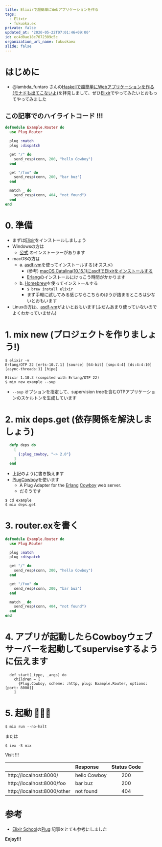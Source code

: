 ```yaml
---
title: Elixirで超簡単にWebアプリケーションを作る
tags:
  - Elixir
  - fukuoka.ex
private: false
updated_at: '2020-05-22T07:01:46+09:00'
id: ec4d0ae18c7072309c5c
organization_url_name: fukuokaex
slide: false
---
```

# はじめに
- @lambda_funtaro さんの[Haskellで超簡単にWebアプリケーションを作る(モナドも出てこないよ)](https://qiita.com/lambda_funtaro/items/589c2a93749927c33c96)を拝見しまして、ぜひ[Elixir](https://elixir-lang.org/)でやってみたいとおもってやってみました

## この記事でのハイライトコード !!!

```elixir:lib/example/router.ex
defmodule Example.Router do
  use Plug.Router

  plug :match
  plug :dispatch

  get "/" do
    send_resp(conn, 200, "hello Cowboy")
  end

  get "/foo" do
    send_resp(conn, 200, "bar buz")
  end

  match _ do
    send_resp(conn, 404, "not found")
  end
end
```


# 0. 準備
- まずは[Elixir](https://elixir-lang.org/)をインストールしましょう
- Windowsの方は
    - [公式](https://elixir-lang.org/install.html#windows) のインストーラーがあります
- macOSの方は
    - a. [asdf-vm](https://asdf-vm.com/#/)を使ってインストールする(オススメ)
        - (参考) [macOS Catalina(10.15.1)にasdfでElixirをインストールする](https://qiita.com/torifukukaiou/items/75fa25c55ce2f0b92496)
        - [Erlang](https://www.erlang.org/)のインストールにけっこう時間がかかります
    - b. [Homebrew](https://brew.sh/index_ja)を使ってインストールする
        - `$ brew install elixir`
        - まず手軽に試してみる感じならこちらのほうが詰まるところは少ないとおもいます
- Linuxの方は、[asdf-vm](https://asdf-vm.com/#/)がよいとおもいます(ふだんあまり使っていないのでよくわかっていません)

# 1. mix new (プロジェクトを作りましょう!)

```
$ elixir -v
Erlang/OTP 22 [erts-10.7.1] [source] [64-bit] [smp:4:4] [ds:4:4:10] [async-threads:1] [hipe]

Elixir 1.10.3 (compiled with Erlang/OTP 22)
$ mix new example --sup
```

- `--sup` オプションを指定して、supervision treeを含むOTPアプリケーションのスケルトンを生成しています


# 2. mix deps.get (依存関係を解決しましょう)

```elixir:lib/mix.exs
  defp deps do
    [
      {:plug_cowboy, "~> 2.0"}
    ]
  end
```
- 上記のように書き換えます
- [PlugCowboy](https://github.com/elixir-plug/plug_cowboy)を使います
    - A Plug Adapter for the [Erlang](https://www.erlang.org/) [Cowboy](https://github.com/ninenines/cowboy) web server.
    - だそうです

```
$ cd example
$ mix deps.get
```

# 3. router.exを書く

```elixir:lib/example/router.ex
defmodule Example.Router do
  use Plug.Router

  plug :match
  plug :dispatch

  get "/" do
    send_resp(conn, 200, "hello Cowboy")
  end

  get "/foo" do
    send_resp(conn, 200, "bar buz")
  end

  match _ do
    send_resp(conn, 404, "not found")
  end
end
```

# 4. アプリが起動したらCowboyウェブサーバーを起動してsuperviseするように伝えます

```elixir:lib/example/applicatio
  def start(_type, _args) do
    children = [
      {Plug.Cowboy, scheme: :http, plug: Example.Router, options: [port: 8000]}
    ]
```

# 5. 起動 🚀🚀🚀

```
$ mix run --no-halt
```

または

```
$ iex -S mix
```

Visit !!!

| | Response | Status Code    |
|:---|:---|:---:|
| http://localhost:8000/ | hello Cowboy | 200 |
| http://localhost:8000/foo | bar buz | 200 |
| http://localhost:8000/other | not found | 404 |


# 参考
- [Elixir School](https://elixirschool.com/en/)の[Plug](https://elixirschool.com/en/lessons/specifics/plug/) 記事をとても参考にしました


**Enjoy!!!**
